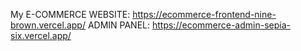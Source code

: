My E-COMMERCE WEBSITE: https://ecommerce-frontend-nine-brown.vercel.app/
ADMIN PANEL: https://ecommerce-admin-sepia-six.vercel.app/
